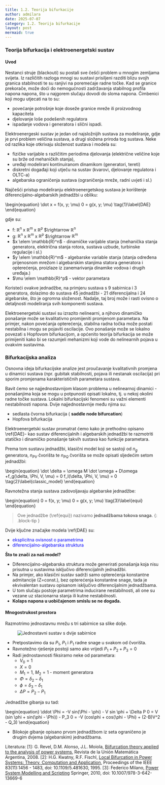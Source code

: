 ```yaml
---
title: 1.2. Teorija bifurkacije
author: admilara
date: 2025-07-07
category: 1.2. Teorija bifurkacije
layout: post
mermaid: true
---
```


### Teorija bifurkacija i elektroenergetski sustav

#### Uvod


Nestanci struje (blackouti) su postali sve češći problem u mnogim zemljama svijeta. Iz različitih razloga
mnogi su sustavi prisiljeni razditi blizu svojh granica stabilnosti te su ranjivi na poremećaje radne točke.
Kad se granice prekorače, može doći do nemogućnosti zadržavanja stabilnog profila napona napona, što u najgorem 
slučaju dovodi do sloma napona. Čimbenici koji mogu utjecati na to su:
- povećanje potrošnje koje doseže granice mreže ili proizvodnog kapaciteta
- djelovanje loše podešenih regulatora
- ispadanje vodova i generatora i slični ispadi.

Elektroenergeski sustav je jedan od najsložnijih sustava za modeliranje, gdje je prvi problem veličina sustava, 
a drugi složena priroda tog sustava. Neke od razlika koje otkrivaju složenost sustava i modela su:
- fizičke varijable s različitim periodima djelovanja (električne veličine koje su brže od mehaničkih stanja), 
- uređaji modelirani kontinuiranom dinamikom (generatori, tereti)
- diskretni događaji koji utječu na sustav (kvarovi, djelovanje regulatora i OLTC-a)
- algebarska ograničenja sustava (ograničenja mreže, radni uvjeti i sl.)  

Najčešći pristup modeliranju elektroenergetskog sustava je korištenje diferencijalno-algebarskih jednadžbi u obliku:

\begin{equation}
    \dot x = f(x, y; \mu)
    0 = g(x, y; \mu)
    \tag{1}\label{DAE}
\end{equation}

gdje su:
- f: $\mathbb{R}^n$ x $\mathbb{R}^m$ x $\mathbb{R}^p$ $\rightarrow $\mathbb{R}^n$
- g: $\mathbb{R}^n$ x $\mathbb{R}^m$ x $\mathbb{R}^p$ $\rightarrow $\mathbb{R}^m$
- $x \elem \mathbb{R}^n$ - dinamičke varijable stanja (mehanička stanja generatora, električna stanja rotora, sustava 
uzbude, turbinske regulacije i sl.)
- $y \elem \mathbb{R}^m$ - algebarske variable stanja (stanja određena prijenosnom mrežom i algebarskim stanjima 
statora generatora i opterećenja, proizlaze iz zanemarivanja dinamike vodova i drugih uređaja.)
- $\mu \elem \mathbb{R}^p$ - vektor parametara 

Koristeći ovakve jednadžbe, na primjeru sustava s 9 sabirnica i 3 generatora, dolazimo do sustava 45 jednadžbi - 21 
diferencijalna i 24 algebarske, što je ogromna složenost. Nadalje, taj broj može i rasti ovisno o detaljnosti 
modeliranja svih komponenti sustava. 

Elektroenergetski sustavi su izrazito nelinearni, a njihovo dinamičko ponašanje može se kvalitativno promijeniti 
promjenom parametara. Na primjer, nakon povećanja opterećenja, stabilna radna točka može postati nestabilna i mogu se 
pojaviti oscilacije. Ovo ponašanje može se lokalno povezati s Hopfovom bifurkacijom, a općenito teorija bifurkacija 
se može primijeniti kako bi se razumjeli mehanizmi koji vode do nelinearnih pojava u ovakvim sustavima. 


### Bifurkacijska analiza

Osnovna ideja bifurkacijske analize jest proučavanje kvalitativnih promjena u dinamici sustava (npr. gubitak stabilnosti, 
pojava ili nestanak oscilacija) pri sporim promjenama karakterističnih parametara sustava.

Bavit ćemo se najjednostavnijom klasom problema u nelinearnoj dinamici - ponašanjima koja se mogu u potpunosti opisati 
lokalno, tj. u nekoj okolini radne točke sustava.
Lokalni bifurkacijski fenomeni su važni elementi nestabilnosti napona. Dvije najjednostavnije među njima su:
- sedlasta čvorna bifurkacija ( __saddle node bifurcation__)
- Hopfova bifurkacija

Elektroenergetski sustav promatrat ćemo kako je prethodno opisano \ref{DAE}- kao sustav diferencijalnih i algebarskih jednadžbi 
te razmotriti statičko i dinamičko ponašanje takvih sustava kao funkcije parametara.

Prema tom sustavu jednadžbi, klasični model koji se sastoji od $n_g$ generatora, $n_{PV}$ čvorišta te 
$n_{PQ}$ čvorišta se može opisati sljedećim setom jednadžbi:

\begin{equation}
    \dot \delta = \omega
    M \dot \omega + D\omega +f_g(\delta, \Phi, V, \mu) = 0
    f_l(\delta, \Phi, V, \mu) = 0
    \tag{2}\label{classic_model}
\end{equation}

Ravnotežna stanja sustava zadovoljavaju algebarske jednadžbe:

\begin{equation}
    0 = f(x, y; \mu)
    0 = g(x, y; \mu)
    \tag{3}\label{equi}
\end{equation}

> Ove jednadžbe (\ref{equi}) nazivamo **jednadžbama tokova snaga**. 
{: .block-tip }

Dvije ključne značajke modela \ref{DAE} su:
- <span style="color:blue">eksplicitna ovisnost o parametrima</span>
- <span style="color:blue">diferencijalno-algebarska struktura</span>

**Što to znači za naš model?**
- Diferencijalno-algebarska struktura može generirati ponašanja koja nisu prisutna u sustavima isključivo diferencijalnih
jednadžbi.
- Na primjer, ako klasični sustav sadrži samo opterećenja konstantne admitancije (Z=const.), bez opterećenja konstantne snage, 
tada je ekvivalentan sustavu opisanom isključivo diferencijalnim jednadžbama.
- U tom slučaju postoje parametrima inducirane nestabilnosti, ali one su vezane uz stacionarna stanja ili kutne nestabilnosti.
- **Kolaps napona u uobičajenom smislu se ne događa.**

#### Mnogostrukost prostora

Razmotrimo jednostavnu mrežu s tri sabirnice sa slike dolje. 

<figure>
    <img src="{{ site.baseurl }}/assets/gitbook/images/three-bus-sys.svg" alt="Jednostavni sustav s dvije sabirnice">
</figure>

- Pretpostavimo da su $P_1$, $P_1$ i $P_1$ radne snage u svakom od čvorišta. 
- Ravnotežno rješenje postoji samo ako vrijedi $P_1 + P_2 + P_3 = 0$
- Radi jednostavnosti fiksiramo neke od parametara:
    * $V_0 = 1$
    * $X = 0$
    * $M_1 = 1$, $M_2 = 1$ - moment generatora
    * $\Phi = \delta_2 - \delta_1$
    * $\phi = \delta_3 - \delta_1$
    * $\Delta P = P_2 - P_1$
    
Jednadžbe gibanja su tad:

\begin{equation}
    \ddot \Phi = -V sin(\Phi - \phi) - V sin \phi + \Delta P
    0 = V (sin \phi + sin(\phi - \Phi)) - P_3
    0 = -V (cos\phi + cos(\phi - \Phi) + (2-B)V^2 - Q_3)
\end{equation}

- Bilokoje gibanje opisano prvom jednadžbom iz seta ograničeno je drugim dvjema (algebarskim) jednadžbama.





Literatura:
\[1\]: G. Revel, D.M. Alonso, J.L. Moiola, [Biifurcation theory applied to the analysis of power systems](http://ref.scielo.org/csx5fd),
Revista de la Unión Matemática Argentina, 2008.
\[2\]: H.G. Kwatny, R.F. Fischl, [Local Bifurcation in Power Systems: Theory, Computation and Application](https://ieeexplore.ieee.org/document/481630/), 
Proceedings of the IEEE 83(11):1456 - 1483, doi: 10.1109/5.481630, 1995.
\[3\]: Federico Milano, [Power System Modelling and Scripting](https://link.springer.com/book/10.1007/978-3-642-13669-6) 
Springer, 2010, doi: 10.1007/978-3-642-13669-6